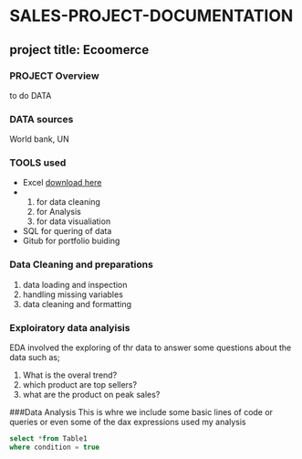 # SALES-PROJECT-DOCUMENTATION
## project title: Ecoomerce
### PROJECT Overview
to do DATA

### DATA sources
World bank, UN

### TOOLS used
- Excel [download here](https://github.com/Temidayoo1/SALES-PROJECT-DOCUMENT/blob/main/sales%20data%20litaa%20csv.csv)
- 1. for data cleaning
  2. for Analysis
  3. for data visualiation
- SQL for quering of data
- Gitub for portfolio buiding

### Data Cleaning and preparations
1. data loading and inspection
2. handling missing variables 
3. data cleaning and formatting

### Exploiratory data analyisis
EDA involved the exploring of thr data to answer some questions about the data such as;
1. What is the overal trend?
2. which product are top sellers?
3. what are the product on peak sales?
   
###Data Analysis
This is whre we include some basic lines of code or queries or even some of the dax expressions used my analysis
```SQL
select *from Table1
where condition = true
```


   

